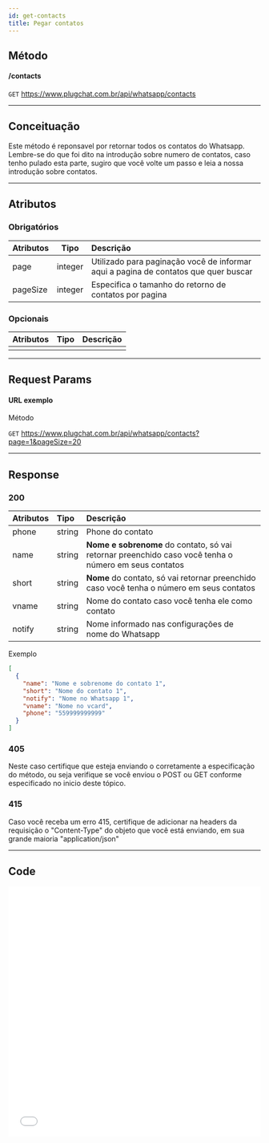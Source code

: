 ```yaml
---
id: get-contacts
title: Pegar contatos
---
```


## Método

#### /contacts

`GET` https://www.plugchat.com.br/api/whatsapp/contacts

---

## Conceituação

Este método é reponsavel por retornar todos os contatos do Whatsapp. Lembre-se do que foi dito na introdução sobre numero de contatos, caso tenho pulado esta parte, sugiro que você volte um passo e leia a nossa introdução sobre contatos.

---

## Atributos

### Obrigatórios

| Atributos | Tipo | Descrição |
| :-- | :-: | :-- |
| page | integer | Utilizado para paginação você de informar aqui a pagina de contatos que quer buscar |
| pageSize | integer | Especifica o tamanho do retorno de contatos por pagina |

### Opcionais

| Atributos | Tipo | Descrição |
| :-------- | :--: | :-------- |
|           |      |           |

---

## Request Params

#### URL exemplo

Método

`GET` https://www.plugchat.com.br/api/whatsapp/contacts?page=1&pageSize=20

---

## Response

### 200

| Atributos | Tipo | Descrição |
| :-- | :-- | :-- |
| phone | string | Phone do contato |
| name | string | **Nome e sobrenome** do contato, só vai retornar preenchido caso você tenha o número em seus contatos |
| short | string | **Nome** do contato, só vai retornar preenchido caso você tenha o número em seus contatos |
| vname | string | Nome do contato caso você tenha ele como contato |
| notify | string | Nome informado nas configurações de nome do Whatsapp |

Exemplo

```json
[
  {
    "name": "Nome e sobrenome do contato 1",
    "short": "Nome do contato 1",
    "notify": "Nome no Whatsapp 1",
    "vname": "Nome no vcard",
    "phone": "559999999999"
  }
]
```

### 405

Neste caso certifique que esteja enviando o corretamente a especificação do método, ou seja verifique se você enviou o POST ou GET conforme especificado no inicio deste tópico.

### 415

Caso você receba um erro 415, certifique de adicionar na headers da requisição o "Content-Type" do objeto que você está enviando, em sua grande maioria "application/json"

---

## Code

<iframe src="//api.apiembed.com/?source=https://raw.githubusercontent.com/Z-API/z-api-docs/main/json-examples/get-contacts.json&targets=all" frameborder="0" scrolling="no" width="100%" height="500px" seamless></iframe>
